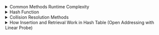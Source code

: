 

<details>
<summary> Common Methods Runtime Complexity </summary>

## HashMap:

    put(K key, V value):
        Adds a key-value pair to the map.
        Time Complexity: O(1) (average-case), O(n) (worst-case due to collisions).

    get(Object key):
        Retrieves the value associated with the specified key.
        Time Complexity: O(1) (average-case), O(n) (worst-case due to collisions).

    remove(Object key):
        Removes the mapping for the specified key.
        Time Complexity: O(1) (average-case), O(n) (worst-case due to collisions).

    containsKey(Object key):
        Checks if the map contains a mapping for the specified key.
        Time Complexity: O(1) (average-case), O(n) (worst-case due to collisions).

    keySet():
        Returns a Set view of the keys contained in the map.
        Time Complexity: O(n) (where n is the size of the map).

    values():
        Returns a Collection view of the values contained in the map.
        Time Complexity: O(n) (where n is the size of the map).

## HashSet:

    add(E e):
        Adds the specified element to the set if it is not already present.
        Time Complexity: O(1) (average-case), O(n) (worst-case due to collisions).

    remove(Object o):
        Removes the specified element from the set if it is present.
        Time Complexity: O(1) (average-case), O(n) (worst-case due to collisions).

    contains(Object o):
        Returns true if the set contains the specified element.
        Time Complexity: O(1) (average-case), O(n) (worst-case due to collisions).

    size():
        Returns the number of elements in the set.
        Time Complexity: O(1).

    isEmpty():
        Returns true if the set contains no elements.
        Time Complexity: O(1).

    clear():
        Removes all of the elements from the set.
        Time Complexity: O(1).
</details>

<details>

<summary> Hash Function </summary>

### Hash Function
The hash function is a crucial component of a hash table. It converts a key into an index within the table, determining where the associated value will be stored.

    Formula: hashCode() % tableSize
    The result is the remainder(int) when the hash code of the key is divided by the size of the hash table
</details>
<details>
<summary> Collision Resolution Methods </summary>

### Open Addressing with Linear Probe

This collision resolution method involves searching for the next available slot in the hash table in a linear fashion.

    Process:
    Start with the home slot (the slot the key is hashed to).
    keep checking the next slot until an empty slot is found. 
        * if end is reached, wrap back around to start.
    Store the new key in this empty slot.

### Separate Chaining

This method involves maintaining a linked list at each slot in the hash table. Collisions are resolved by adding the new key to the linked list for the home slot.

    Process:
        Add the new key to the linked list for the home slot (the slot the key is hashed to).
</details>
<details>

<summary> How Insertion and Retrieval Work in Hash Table (Open Addressing with Linear Probe) </summary>

### Insertion

The insertion process in a hash table using open addressing with linear probe involves finding an empty slot for the new key.

    Process:
        Compute the hash code of the key.
        Calculate the initial position (home slot) using the hash function.
        Check the home slot. If it's empty, insert the key.
        If not, linearly probe to the next slot until an empty slot is found.
        Insert the key into the first empty slot.

### Retrieval

Retrieving a value from a hash table using open addressing with linear probe involves finding the slot where the key is stored.

    Process:
        Compute the hash code of the key.
        Calculate the initial position (home slot) using the hash function.
        Check the home slot. If the key matches, retrieve the associated value.
        If not, linearly probe to the next slot until the key is found or an empty slot is reached.
